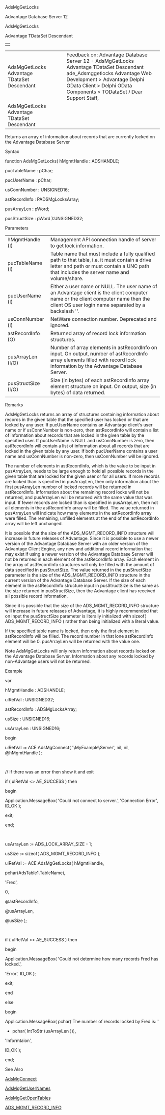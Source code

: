 AdsMgGetLocks




Advantage Database Server 12  

AdsMgGetLocks

Advantage TDataSet Descendant

|  |
| --- |
|  |

|  |  |  |  |  |
| --- | --- | --- | --- | --- |
| AdsMgGetLocks  Advantage TDataSet Descendant |  |  | Feedback on: Advantage Database Server 12 - AdsMgGetLocks Advantage TDataSet Descendant ade\_Adsmggetlocks Advantage Web Development > Advantage Delphi OData Client > Delphi OData Components > TODataSet / Dear Support Staff, |  |
| AdsMgGetLocks  Advantage TDataSet Descendant |  |  |  |  |

Returns an array of information about records that are currently locked on the Advantage Database Server

Syntax

function AdsMgGetLocks( hMgmtHandle : ADSHANDLE;

pucTableName : pChar;

pucUserName : pChar;

usConnNumber : UNSIGNED16;

astRecordInfo : PADSMgLocksArray;

pusArrayLen : pWord;

pusStructSize : pWord ):UNSIGNED32;

Parameters

|  |  |
| --- | --- |
| hMgmtHandle (I) | Management API connection handle of server to get lock information. |
| pucTableName (I) | Table name that must include a fully qualified path to that table, i.e. it must contain a drive letter and path or must contain a UNC path that includes the server name and volume/share. |
| pucUserName (I) | Either a user name or NULL. The user name of an Advantage client is the client computer name or the client computer name then the client OS user login name separated by a backslash '\'. |
| usConnNumber (I) | NetWare connection number. Deprecated and ignored. |
| astRecordInfo (O) | Returned array of record lock information structures. |
| pusArrayLen (I/O) | Number of array elements in astRecordInfo on input. On output, number of astRecordInfo array elements filled with record lock information by the Advantage Database Server. |
| pusStructSize (I/O) | Size (in bytes) of each astRecordInfo array element structure on input. On output, size (in bytes) of data returned. |

Remarks

AdsMgGetLocks returns an array of structures containing information about records in the given table that the specified user has locked or that are locked by any user. If pucUserName contains an Advantage client's user name or if usConnNumber is non-zero, then astRecordInfo will contain a list of information about records that are locked in the given table by the specified user. If pucUserName is NULL and usConnNumber is zero, then astRecordInfo will contain a list of information about all records that are locked in the given table by any user. If both pucUserName contains a user name and usConnNumber is non-zero, then usConnNumber will be ignored.

The number of elements in astRecordInfo, which is the value to be input in pusArrayLen, needs to be large enough to hold all possible records in the given table that are locked for the given user or for all users. If more records are locked than is specified in pusArrayLen, then only information about the first pusArrayLen number of locked records will be returned in astRecordInfo. Information about the remaining record locks will not be returned, and pusArrayLen will be returned with the same value that was input. If fewer records are locked than is specified in pusArrayLen, then not all elements in the astRecordInfo array will be filled. The value returned in pusArrayLen will indicate how many elements in the astRecordInfo array were filled. The remaining, unfilled elements at the end of the astRecordInfo array will be left unchanged.

It is possible that the size of the ADS\_MGMT\_RECORD\_INFO structure will increase in future releases of Advantage. Since it is possible to use a newer version of the Advantage Database Server with an older version of the Advantage Client Engine, any new and additional record information that may exist if using a newer version of the Advantage Database Server will not be returned in each element of the astRecordInfo array. Each element in the array of astRecordInfo structures will only be filled with the amount of data specified in pusStructSize. The value returned in the pusStructSize parameter is the size of the ADS\_MGMT\_RECORD\_INFO structure in the current version of the Advantage Database Server. If the size of each element in the astRecordInfo structure input in pusStructSize is the same as the size returned in pusStructSize, then the Advantage client has received all possible record information.

Since it is possible that the size of the ADS\_MGMT\_RECORD\_INFO structure will increase in future releases of Advantage, it is highly recommended that on input the pusStructSize parameter is literally initialized with sizeof( ADS\_MGMT\_RECORD\_INFO ) rather than being initialized with a literal value.

If the specified table name is locked, then only the first element in astRecordInfo will be filled. The record number in that lone astRecordInfo element will be 0. pusArrayLen will be returned with the value one.

Note AdsMgGetLocks will only return information about records locked on the Advantage Database Server. Information about any records locked by non-Advantage users will not be returned.

Example

var

hMgmtHandle : ADSHANDLE;

ulRetVal : UNSIGNED32;

astRecordInfo : ADSMgLocksArray;

usSize : UNSIGNED16;

usArrayLen : UNSIGNED16;

begin

ulRetVal := ACE.AdsMgConnect( '\\MyExample\Server', nil, nil, @hMgmtHandle );

 

// If there was an error then show it and exit

if ( ulRetVal <> AE\_SUCCESS ) then

begin

Application.MessageBox( 'Could not connect to server.', 'Connection Error', ID\_OK );

exit;

end;

 

usArrayLen := ADS\_LOCK\_ARRAY\_SIZE - 1;

usSize := sizeof( ADS\_MGMT\_RECORD\_INFO );

ulRetVal := ACE.AdsMgGetLocks( hMgmtHandle,

pchar(AdsTable1.TableName),

'Fred',

0,

@astRecordInfo,

@usArrayLen,

@usSize );

 

if ( ulRetVal <> AE\_SUCCESS ) then

begin

Application.MessageBox( 'Could not determine how many records Fred has locked.',

'Error', ID\_OK );

exit;

end

else

begin

Application.MessageBox( pchar('The number of records locked by Fred is: '

+ pchar( IntToStr (usArrayLen ))),

'Informtaion',

ID\_OK );

end;

See Also

[AdsMgConnect](ade_adsmgconnect.htm)

[AdsMgGetUserNames](ade_adsmggetusernames.htm)

[AdsMgGetOpenTables](ade_adsmggetopentables.htm)

[ADS\_MGMT\_RECORD\_INFO](ade_ads_mgmt_record_info.htm)